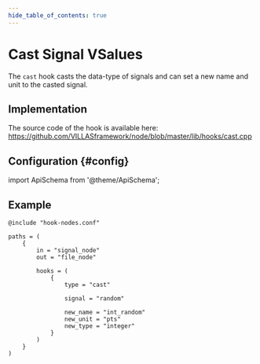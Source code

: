 ```yaml
---
hide_table_of_contents: true
---
```


# Cast Signal VSalues

The `cast` hook casts the data-type of signals and can set a new name and unit to the casted signal.

## Implementation

The source code of the hook is available here:
https://github.com/VILLASframework/node/blob/master/lib/hooks/cast.cpp

## Configuration {#config}

import ApiSchema from '@theme/ApiSchema';

<ApiSchema id="node" example pointer="#/components/schemas/cast" />

## Example

``` url="external/node/etc/examples/hooks/cast.conf" title="node/etc/examples/hooks/cast.conf"
@include "hook-nodes.conf"

paths = (
	{
		in = "signal_node"
		out = "file_node"

		hooks = (
			{
				type = "cast"

				signal = "random"
				
				new_name = "int_random"
				new_unit = "pts"
				new_type = "integer"
			}
		)
	}
)
```
